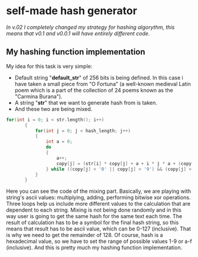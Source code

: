 # self-made hash generator

*In v.02 I completely changed my strategy for hashing algorythm, this means that v0.1 and v0.0.1 will have entirely different code.*

## My hashing function implementation

My idea for this task is very simple:
 * Default string "**default_str**" of 256 bits is being defined. In this case i have taken a small piece from "O Fortuna" (a well-known medieval Latin poem which is a part of the collection of 24 poems known as the "Carmina Burana").
 * A string "**str**" that we want to generate hash from is taken.
 * And these two are being mixed.
 
 
 ```c++
 for(int i = 0; i < str.length(); i++)
        {
            for(int j = 0; j < hash_length; j++)
            {
                int a = 0;
                do
                {
                    a++;
                    copy[j] = (str[i] * copy[j] + a + i * j * a + (copy[a * i % hash_length] * default_str[j]) ^ (str[a % str.length()] * copy[3])) % 128;
                } while ((copy[j] < '0' || copy[j] > '9') && (copy[j] < 'a' || copy[j] > 'f'));
            }
        }
```
Here you can see the code of the mixing part. Basically, we are playing with string's ascii values: multiplying, adding, performing bitwise xor operations. Three loops help us include more different values to the calculation that are dependent to each string. Mixing is not being done randomly and in this way user is going to get the same hash for the same text each time. The result of calculation has to be a symbol for the final hash string, so this means that result has to be ascii value, which can be 0-127 (inclusive). That is why we need to get the remainder of 128. Of course, hash is a hexadecimal value, so we have to set the range of possible values 1-9 or a-f (inclusive). And this is pretty much my hashing function implementation.

